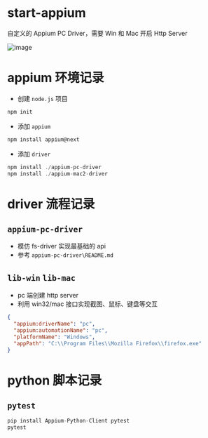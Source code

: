 # start-appium
自定义的 Appium PC Driver，需要 Win 和 Mac 开启 Http Server

![image](https://github.com/zxffffffff/start-appium/blob/main/doc/architecture.png)

# appium 环境记录
- 创建 `node.js` 项目
```js
npm init
```

- 添加 `appium`
```js
npm install appium@next
```

- 添加 `driver`
```js
npm install ./appium-pc-driver
npm install ./appium-mac2-driver
```

# driver 流程记录

## `appium-pc-driver`
- 模仿 fs-driver 实现最基础的 api
- 参考 `appium-pc-driver\README.md`

## `lib-win` `lib-mac`
- pc 端创建 http server
- 利用 win32/mac 接口实现截图、鼠标、键盘等交互
```json
{
  "appium:driverName": "pc",
  "appium:automationName": "pc",
  "platformName": "Windows",
  "appPath": "C:\\Program Files\\Mozilla Firefox\\firefox.exe"
}
```
# python 脚本记录

## `pytest`
```py
pip install Appium-Python-Client pytest
pytest
```

